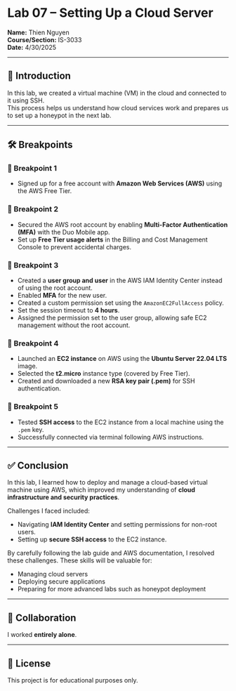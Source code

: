 # Lab 07 – Setting Up a Cloud Server

**Name:** Thien Nguyen  
**Course/Section:** IS-3033  
**Date:** 4/30/2025  

---

## 📖 Introduction
In this lab, we created a virtual machine (VM) in the cloud and connected to it using SSH.  
This process helps us understand how cloud services work and prepares us to set up a honeypot in the next lab.  

---

## 🛠 Breakpoints

### 🔹 Breakpoint 1
- Signed up for a free account with **Amazon Web Services (AWS)** using the AWS Free Tier.  

### 🔹 Breakpoint 2
- Secured the AWS root account by enabling **Multi-Factor Authentication (MFA)** with the Duo Mobile app.  
- Set up **Free Tier usage alerts** in the Billing and Cost Management Console to prevent accidental charges.  

### 🔹 Breakpoint 3
- Created a **user group and user** in the AWS IAM Identity Center instead of using the root account.  
- Enabled **MFA** for the new user.  
- Created a custom permission set using the `AmazonEC2FullAccess` policy.  
- Set the session timeout to **4 hours**.  
- Assigned the permission set to the user group, allowing safe EC2 management without the root account.  

### 🔹 Breakpoint 4
- Launched an **EC2 instance** on AWS using the **Ubuntu Server 22.04 LTS** image.  
- Selected the **t2.micro** instance type (covered by Free Tier).  
- Created and downloaded a new **RSA key pair (.pem)** for SSH authentication.  

### 🔹 Breakpoint 5
- Tested **SSH access** to the EC2 instance from a local machine using the `.pem` key.  
- Successfully connected via terminal following AWS instructions.  

---

## ✅ Conclusion
In this lab, I learned how to deploy and manage a cloud-based virtual machine using AWS, which improved my understanding of **cloud infrastructure and security practices**.  

Challenges I faced included:
- Navigating **IAM Identity Center** and setting permissions for non-root users.  
- Setting up **secure SSH access** to the EC2 instance.  

By carefully following the lab guide and AWS documentation, I resolved these challenges. These skills will be valuable for:  
- Managing cloud servers  
- Deploying secure applications  
- Preparing for more advanced labs such as honeypot deployment  

---

## 👥 Collaboration
I worked **entirely alone**.  

---

## 📜 License
This project is for educational purposes only.  
